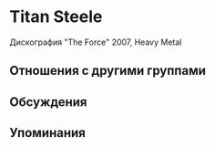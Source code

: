 # Titan Steele

Дискография
"The Force" 2007, Heavy Metal

## Отношения с другими группами


## Обсуждения


## Упоминания

